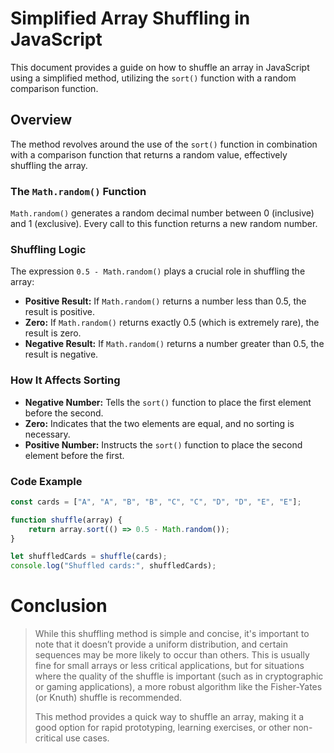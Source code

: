 # Simplified Array Shuffling in JavaScript

This document provides a guide on how to shuffle an array in JavaScript using a simplified method, utilizing the `sort()` function with a random comparison function.

## Overview

The method revolves around the use of the `sort()` function in combination with a comparison function that returns a random value, effectively shuffling the array.

### The `Math.random()` Function

`Math.random()` generates a random decimal number between 0 (inclusive) and 1 (exclusive). Every call to this function returns a new random number.

### Shuffling Logic

The expression `0.5 - Math.random()` plays a crucial role in shuffling the array:

- **Positive Result:** If `Math.random()` returns a number less than 0.5, the result is positive.
- **Zero:** If `Math.random()` returns exactly 0.5 (which is extremely rare), the result is zero.
- **Negative Result:** If `Math.random()` returns a number greater than 0.5, the result is negative.

### How It Affects Sorting

- **Negative Number:** Tells the `sort()` function to place the first element before the second.
- **Zero:** Indicates that the two elements are equal, and no sorting is necessary.
- **Positive Number:** Instructs the `sort()` function to place the second element before the first.

### Code Example

```javascript
const cards = ["A", "A", "B", "B", "C", "C", "D", "D", "E", "E"];

function shuffle(array) {
	return array.sort(() => 0.5 - Math.random());
}

let shuffledCards = shuffle(cards);
console.log("Shuffled cards:", shuffledCards);
```

# Conclusion

> While this shuffling method is simple and concise, it's important to note that it doesn’t provide a uniform distribution, and certain sequences may be more likely to occur than others. This is usually fine for small arrays or less critical applications, but for situations where the quality of the shuffle is important (such as in cryptographic or gaming applications), a more robust algorithm like the Fisher-Yates (or Knuth) shuffle is recommended.
>
> This method provides a quick way to shuffle an array, making it a good option for rapid prototyping, learning exercises, or other non-critical use cases.
